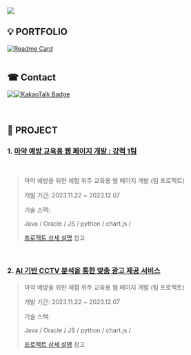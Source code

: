 <img src="https://capsule-render.vercel.app/api?type=waving&color=auto&height=300&section=header&text=wonjae%20github&fontSize=90" />

## 💡 PORTFOLIO
[![Readme Card](https://github-readme-stats.vercel.app/api/pin/?username=jaewon07&repo=jowonjae)](https://github.com/jaewon07/jowonjae)
</br>
</br>

##  ☎ Contact
<div style="display:flex; flex-direction:row;">
<a href="mailto:hyeji13587@gmail.com">
    <img src="https://img.shields.io/badge/Gmail-EA4335?style=for-the-badge&logo=Gmail&logoColor=white"> 
</a>

<a href="https://open.kakao.com/o/sJzFq66f">
    <img src="https://img.shields.io/badge/KakaoTalk-FFCD00?style=for-the-badge&logoColor=black&logo=KakaoTalk" alt="KakaoTalk Badge"> 
</a>
</div>
</br>
</br>

## 📁 PROJECT
### 1. [마약 예방 교육용 웹 페이지 개발 : 강력 1팀](https://github.com/2023-SMHRD-IS-CLOUD-1/StrongRepo)
</br>

>마약 예방을 위한 체험 위주 교육용 웹 페이지 개발 (팀 프로젝트)  
>
>개발 기간: 2023.11.22 ~ 2023.12.07  
>  
>기술 스택:
> 
> Java / Oracle / JS / 
> python / chart.js / 
>  
>[프로젝트 상세 설명](https://github.com/2023-SMHRD-IS-CLOUD-1/StrongRepo) 참고
>
</br>

### 2. [AI 기반 CCTV 분석을 통한 맞춤 광고 제공 서비스](https://github.com/2023-SMHRD-IS-CLOUD-1/StrongRepo)

>마약 예방을 위한 체험 위주 교육용 웹 페이지 개발 (팀 프로젝트)  
>
>개발 기간: 2023.11.22 ~ 2023.12.07  
>  
>기술 스택:
> 
> Java / Oracle / JS / 
> python / chart.js / 
>  
>[프로젝트 상세 설명](https://github.com/KIMGUUNI/A_EyeF) 참고
> 
